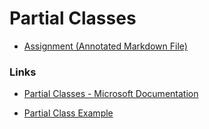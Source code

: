 # Partial Classes

- [Assignment (Annotated Markdown File)](./Assignment.md)

### Links

- [Partial Classes - Microsoft Documentation](https://learn.microsoft.com/en-us/dotnet/csharp/programming-guide/classes-and-structs/partial-classes-and-methods)

- [Partial Class Example](https://www.codeproject.com/articles/709273/partial-classes-in-csharp-with-real-example)
